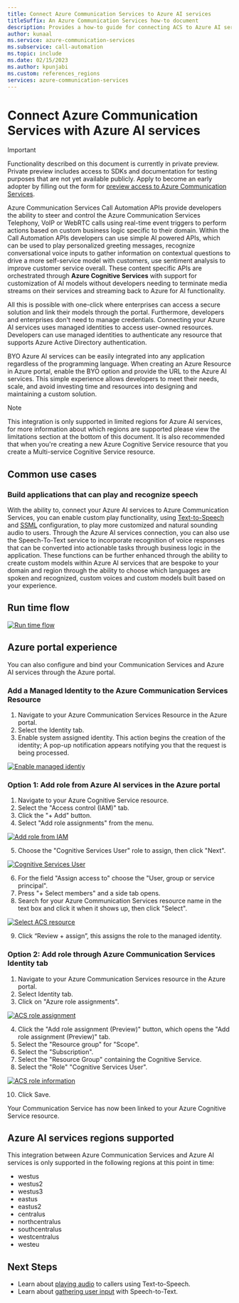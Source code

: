 ```yaml
---
title: Connect Azure Communication Services to Azure AI services
titleSuffix: An Azure Communication Services how-to document
description: Provides a how-to guide for connecting ACS to Azure AI services.
author: kunaal
ms.service: azure-communication-services
ms.subservice: call-automation
ms.topic: include
ms.date: 02/15/2023
ms.author: kpunjabi
ms.custom: references_regions
services: azure-communication-services
---
```


# Connect Azure Communication Services with Azure AI services

>[!IMPORTANT]
>Functionality described on this document is currently in private preview. Private preview includes access to SDKs and documentation for testing purposes that are not yet available publicly.
>Apply to become an early adopter by filling out the form for [preview access to Azure Communication Services](https://aka.ms/acs-tap-invite).


Azure Communication Services Call Automation APIs provide developers the ability to steer and control the Azure Communication Services Telephony, VoIP or WebRTC calls using real-time event triggers to perform actions based on custom business logic specific to their domain. Within the Call Automation APIs developers can use simple AI powered APIs, which can be used to play personalized greeting messages, recognize conversational voice inputs to gather information on contextual questions to drive a more self-service model with customers, use sentiment analysis to improve customer service overall. These content specific APIs are orchestrated through **Azure Cognitive Services** with support for customization of AI models without developers needing to terminate media streams on their services and streaming back to Azure for AI functionality. 

All this is possible with one-click where enterprises can access a secure solution and link their models through the portal. Furthermore, developers and enterprises don't need to manage credentials. Connecting your Azure AI services uses managed identities to access user-owned resources. Developers can use managed identities to authenticate any resource that supports Azure Active Directory authentication.

BYO Azure AI services can be easily integrated into any application regardless of the programming language. When creating an Azure Resource in Azure portal, enable the BYO option and provide the URL to the Azure AI services. This simple experience allows developers to meet their needs, scale, and avoid investing time and resources into designing and maintaining a custom solution.

> [!NOTE]
> This integration is only supported in limited regions for Azure AI services, for more information about which regions are supported please view the limitations section at the bottom of this document. It is also recommended that when you're creating a new Azure Cognitive Service resource that you create a Multi-service Cognitive Service resource.

## Common use cases

### Build applications that can play and recognize speech 

With the ability to, connect your Azure AI services to Azure Communication Services, you can enable custom play functionality, using [Text-to-Speech](../../../../articles/cognitive-services/Speech-Service/text-to-speech.md) and [SSML](../../../../articles/cognitive-services/Speech-Service/speech-synthesis-markup.md) configuration, to play more customized and natural sounding audio to users. Through the Azure AI services connection, you can also use the Speech-To-Text service to incorporate recognition of voice responses that can be converted into actionable tasks through business logic in the application. These functions can be further enhanced through the ability to create custom models within Azure AI services that are bespoke to your domain and region through the ability to choose which languages are spoken and recognized, custom voices and custom models built based on your experience. 

## Run time flow
[![Run time flow](./media/run-time-flow.png)](./media/run-time-flow.png#lightbox)

## Azure portal experience
You can also configure and bind your Communication Services and Azure AI services through the Azure portal. 

### Add a Managed Identity to the Azure Communication Services Resource 

1. Navigate to your Azure Communication Services Resource in the Azure portal.
2. Select the Identity tab.
3. Enable system assigned identity.  This action begins the creation of the identity; A pop-up notification appears notifying you that the request is being processed.

[![Enable managed identiy](./media/enable-system-identity.png)](./media/enable-system-identity.png#lightbox)

<a name='option-1-add-role-from-azure-cognitive-services-in-the-azure-portal'></a>

### Option 1: Add role from Azure AI services in the Azure portal
1. Navigate to your Azure Cognitive Service resource.
2. Select the "Access control (IAM)" tab.
3. Click the "+ Add" button.
4. Select "Add role assignments" from the menu.

[![Add role from IAM](./media/add-role.png)](./media/add-role.png#lightbox)

5. Choose the "Cognitive Services User" role to assign, then click "Next".

[![Cognitive Services User](./media/cognitive-service-user.png)](./media/cognitive-service-user.png#lightbox)

6. For the field "Assign access to" choose the "User, group or service principal".
7. Press "+ Select members" and a side tab opens.
8. Search for your Azure Communication Services resource name in the text box and click it when it shows up, then click "Select".

[![Select ACS resource](./media/select-acs-resource.png)](./media/select-acs-resource.png#lightbox)

9. Click “Review + assign”, this assigns the role to the managed identity.

### Option 2: Add role through Azure Communication Services Identity tab

1. Navigate to your Azure Communication Services resource in the Azure portal.
2. Select Identity tab.
3. Click on "Azure role assignments".

[![ACS role assignment](./media/add-role-acs.png)](./media/add-role-acs.png#lightbox)

4.  Click the "Add role assignment (Preview)" button, which opens the "Add role assignment (Preview)" tab.
5.  Select the "Resource group" for "Scope".
6.  Select the "Subscription".
7.  Select the "Resource Group" containing the Cognitive Service. 
8.  Select the "Role" "Cognitive Services User".

[![ACS role information](./media/acs-roles-cognitive-services.png)](./media/acs-roles-cognitive-services.png#lightbox)

10.  Click Save.

Your Communication Service has now been linked to your Azure Cognitive Service resource. 

<a name='azure-cognitive-services-regions-supported'></a>

## Azure AI services regions supported

This integration between Azure Communication Services and Azure AI services is only supported in the following regions at this point in time:
- westus
- westus2
- westus3
- eastus
- eastus2
- centralus
- northcentralus
- southcentralus
- westcentralus
- westeu

## Next Steps
- Learn about [playing audio](../../concepts/call-automation/play-ai-action.md) to callers using Text-to-Speech.
- Learn about [gathering user input](../../concepts/call-automation/recognize-ai-action.md) with Speech-to-Text.
